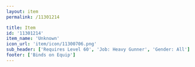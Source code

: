 ```yaml
---
layout: item
permalink: /11301214

title: Item
id: '11301214'
item_name: 'Unknown'
icon_url: 'item/icon/11300706.png'
sub_header: ['Requires Level 60', 'Job: Heavy Gunner', 'Gender: All']
footer: ['Binds on Equip']
---
```

